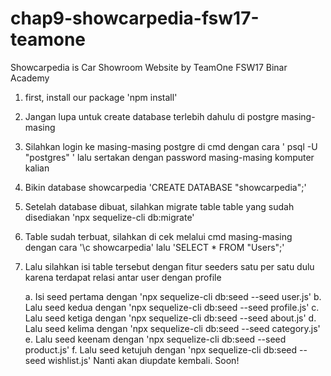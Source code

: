 # chap9-showcarpedia-fsw17-teamone
Showcarpedia is Car Showroom Website by TeamOne FSW17 Binar Academy

1. first, install our package 'npm install'
2. Jangan lupa untuk create database terlebih dahulu di postgre masing-masing
3. Silahkan login ke masing-masing postgre di cmd dengan cara ' psql -U "postgres" ' lalu sertakan dengan password masing-masing komputer kalian
4. Bikin database showcarpedia 'CREATE DATABASE "showcarpedia";'
5. Setelah database dibuat, silahkan migrate table table yang sudah disediakan 'npx sequelize-cli db:migrate'
6. Table sudah terbuat, silahkan di cek melalui cmd masing-masing dengan cara '\c showcarpedia' lalu 'SELECT * FROM "Users";'
7. Lalu silahkan isi table tersebut dengan fitur seeders satu per satu dulu karena terdapat relasi antar user dengan profile

    a. Isi seed pertama dengan 'npx sequelize-cli db:seed --seed user.js'
    b. Lalu seed kedua dengan 'npx sequelize-cli db:seed --seed profile.js'
    c. Lalu seed ketiga dengan 'npx sequelize-cli db:seed --seed about.js'
    d. Lalu seed kelima dengan 'npx sequelize-cli db:seed --seed category.js'
    e. Lalu seed keenam dengan 'npx sequelize-cli db:seed --seed product.js'
    f. Lalu seed ketujuh dengan 'npx sequelize-cli db:seed --seed wishlist.js'
Nanti akan diupdate kembali. Soon!
